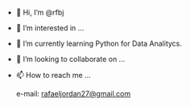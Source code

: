 - 👋 Hi, I’m @rfbj

- 👀 I’m interested in ...

- 🌱 I’m currently learning Python for Data Analitycs.

- 💞️ I’m looking to collaborate on ...

- 📫 How to reach me ...

    e-mail: rafaeljordan27@gmail.com

<!---
rfbj/rfbj is a ✨ special ✨ repository because its `README.md` (this file) appears on your GitHub profile.
You can click the Preview link to take a look at your changes.
--->
